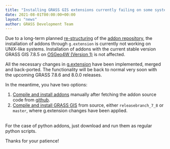 ```yaml
---
title: "Installing GRASS GIS extensions currently failing on some systems"
date: 2021-08-01T00:00:00+00:00
layout: "news"
author: GRASS Development Team
---
```


Due to a long-term planned 
[re-structuring](https://github.com/OSGeo/grass-addons/issues/528) 
of the [addon repository](https://github.com/OSGeo/grass-addons),
the installation of addons through `g.extension` is currently not working
on UNIX-like systems. 
Installation of addons with the current stable version GRASS GIS 7.8.5 
on [OSGeo4W (Version 1)](https://download.osgeo.org/osgeo4w/osgeo4w-setup-x86-v1.exe)
is not affected.

All the necessary changes in 
[g.extension](https://grass.osgeo.org/grass-stable/manuals/g.extension.html) 
have been implemented, merged and back-ported.
The functionality will be back to normal very soon with 
the upcoming GRASS 7.8.6 and 8.0.0 releases.

In the meantime,  you have two options:

1. [Compile and install addons](https://grasswiki.osgeo.org/wiki/Compile_and_Install#Addons) manually after fetching the addon source code from [github](https://github.com/OSGeo/grass-addons).
1. [Compile and install GRASS GIS](https://grasswiki.osgeo.org/wiki/Compile_and_Install) from source, either `releasebranch_7_8` or `master`, where g.extension changes have been applied.

<br>
For the case of python addons, just download and run them as regular python
scripts.

Thanks for your patience! 